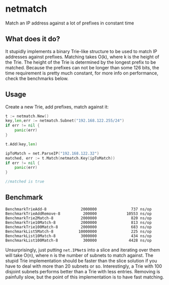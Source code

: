 # netmatch
Match an IP address against a lot of prefixes in constant time

## What does it do?
It stupidly implements a binary Trie-like structure to be used to match IP addresses against prefixes.
Matching takes O(k), where k is the height of the Trie.
The height of the Trie is determined by the longest prefix to be matched.
Because the prefixes can not be longer than some 126 bits, the time requirement is pretty much constant, for more info on performance, check the benchmarks below.

## Usage
Create a new Trie, add prefixes, match against it:

```go
t := netmatch.New()
key,len,err := netmatch.Subnet("192.168.122.255/24")
if err != nil {
    panic(err)
}

t.Add(key,len)

ipToMatch = net.ParseIP("192.168.122.32")
matched, err := t.Match(netmatch.Key(ipToMatch))
if err != nil {
    panic(err)
}

//matched is true
```

## Benchmark

```
BenchmarkTrieAdd-8               2000000               737 ns/op
BenchmarkTrieAddRemove-8          200000             10553 ns/op
BenchmarkTrie2Match-8            2000000               820 ns/op
BenchmarkTrie10Match-8           2000000               813 ns/op
BenchmarkTrie100Match-8          2000000               683 ns/op
BenchmarkList5Match-8           10000000               225 ns/op
BenchmarkList10Match-8           3000000               434 ns/op
BenchmarkList100Match-8           300000              4428 ns/op
```

Unsurprisingly, just putting `net.IPNet`s into a slice and iterating over them will take O(n), where n is the number of subnets to match against.
The stupid Trie implementation should be faster than the slice solution if you have to deal with more than 20 subnets or so.
Interestingly, a Trie with 100 disjoint subnets performs better than a Trie with less entries.
Removing is painfully slow, but the point of this implementation is to have fast matching.